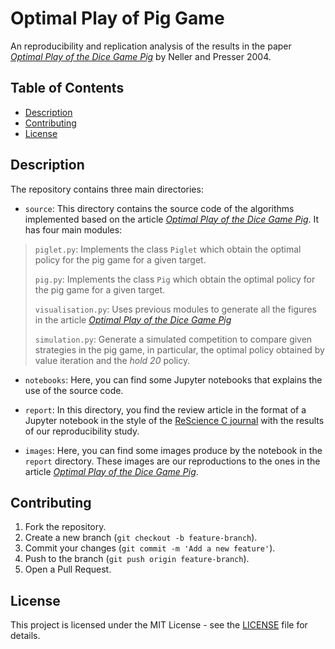 # Optimal Play of Pig Game

An reproducibility and replication analysis of the results in the paper [*Optimal Play of the Dice Game Pig*](https://cupola.gettysburg.edu/csfac/4/) by Neller and Presser 2004. 

## Table of Contents

- [Description](#description)
- [Contributing](#contributing)
- [License](#license)

## Description
The repository contains three main directories:
- `source`: This directory contains the source code of the algorithms implemented based on the article [*Optimal Play of the Dice Game Pig*](https://cupola.gettysburg.edu/csfac/4/). It has four main modules:

> `piglet.py`: Implements the class `Piglet` which obtain the optimal policy for the pig game for a given target.
>
>  `pig.py`: Implements the class `Pig` which obtain the optimal policy for the pig game for a given target.
>
> `visualisation.py`: Uses previous modules to generate all the figures in the article [*Optimal Play of the Dice Game Pig*](https://cupola.gettysburg.edu/csfac/4/) 
>
> `simulation.py`: Generate a simulated competition to compare given strategies in the pig game, in particular, the optimal policy obtained by value iteration and the *hold 20* policy.


- `notebooks`: Here, you can find some Jupyter notebooks that explains the use of the source code. 

- `report`: In this directory, you find the review article in the format of a Jupyter notebook in the style of the [ReScience C journal](https://rescience.github.io/) with the results of our reproducibility study.

- `images`: Here, you can find some images produce by the notebook in the `report` directory. These images are our reproductions to the ones in the article [*Optimal Play of the Dice Game Pig*](https://cupola.gettysburg.edu/csfac/4/).

## Contributing

1. Fork the repository.
2. Create a new branch (`git checkout -b feature-branch`).
3. Commit your changes (`git commit -m 'Add a new feature'`).
4. Push to the branch (`git push origin feature-branch`).
5. Open a Pull Request.

## License

This project is licensed under the MIT License - see the [LICENSE](LICENSE) file for details.

